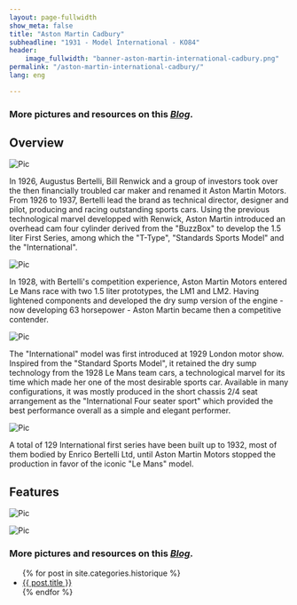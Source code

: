 ```yaml
---
layout: page-fullwidth
show_meta: false
title: "Aston Martin Cadbury"
subheadline: "1931 - Model International - KO84"
header:
    image_fullwidth: "banner-aston-martin-international-cadbury.png"
permalink: "/aston-martin-international-cadbury/"
lang: eng

---
```


### More pictures and resources on this [*Blog*](https://astonmartink084.blogspot.com/).

## Overview
![Pic](/images/p-aston-martin-international/aston-martin-international-cadbury-1.jpg)

In 1926, Augustus Bertelli, Bill Renwick and a group of investors took over the then financially troubled car maker and renamed it Aston Martin Motors. From 1926 to 1937, Bertelli lead the brand as technical director, designer and pilot, producing and racing outstanding sports cars. Using the previous technological marvel developped with Renwick, Aston Martin introduced an overhead cam four cylinder derived from the "BuzzBox" to develop the 1.5 liter First Series, among which the "T-Type", "Standards Sports Model" and the "International".

![Pic](/images/p-aston-martin-international/aston-martin-international-cadbury-2.jpg)

In 1928, with Bertelli's competition experience, Aston Martin Motors entered Le Mans race with two 1.5 liter prototypes, the LM1 and LM2. Having lightened components and developed the dry sump version of the engine - now developing 63 horsepower - Aston Martin became then a competitive contender.

![Pic](/images/p-aston-martin-international/aston-martin-international-cadbury-3.jpg)

The "International" model was first introduced at 1929 London motor show. Inspired from the "Standard Sports Model", it retained the dry sump technology from the 1928 Le Mans team cars, a technological marvel for its time which made her one of the most desirable sports car. Available in many configurations, it was mostly produced in the short chassis 2/4 seat arrangement as the "International Four seater sport" which provided the best performance overall as a simple and elegant performer.

![Pic](/images/p-aston-martin-international/aston-martin-international-cadbury-4.jpg)

A total of 129 International first series have been built up to 1932, most of them bodied by Enrico Bertelli Ltd, until Aston Martin Motors stopped the production in favor of the iconic "Le Mans" model.

## Features
![Pic](/images/p-aston-martin-international/aston-martin-international-cadbury-5.jpg)

![Pic](/images/p-aston-martin-international/aston-martin-international-cadbury-6.jpg)

### More pictures and resources on this [*Blog*](https://astonmartink084.blogspot.com/).


<ul>
    {% for post in site.categories.historique %}
    <li><a href="{{ site.url }}{{ site.baseurl }}{{ post.url }}">{{ post.title }}</a></li>
    {% endfor %}
</ul>

